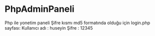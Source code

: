 # PhpAdminPaneli
Php ile yonetim paneli
Şifre kısmı md5 formatında olduğu için login.php sayfası:
Kullanıcı adı : huseyin
Şifre         : 12345

